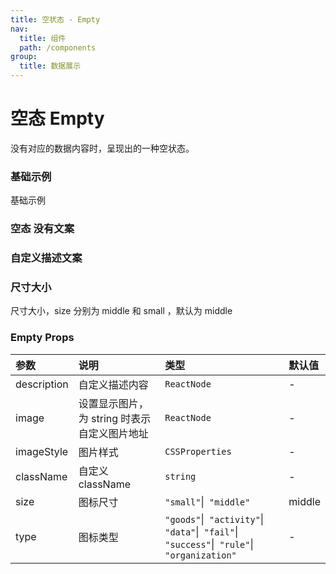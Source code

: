 ```yaml
---
title: 空状态 - Empty
nav:
  title: 组件
  path: /components
group:
  title: 数据展示
---
```


# 空态 Empty

没有对应的数据内容时，呈现出的一种空状态。

### 基础示例

基础示例

<code src="./demos/basic.tsx"></code>

### 空态 没有文案

<code src="./demos/nodescribe.tsx"></code>

### 自定义描述文案

<code src="./demos/description.tsx"></code>

### 尺寸大小

尺寸大小，size 分别为 middle 和 small ，默认为 middle

<code src="./demos/size.tsx"></code>

### Empty Props

| 参数 | 说明 | 类型 | 默认值 |
| :--- | :--- | :--- | :----- |
| description      | 自定义描述内容 | `ReactNode`  | -      |
| image      | 设置显示图片，为 string 时表示自定义图片地址 | `ReactNode`  | -      |
| imageStyle      | 图片样式 | `CSSProperties`  | -      |
| className      | 自定义className | `string`  | -      |
| size      | 图标尺寸 | `"small"`\|` "middle"`  | middle      |
| type      | 图标类型 | `"goods"`\|` "activity"`\|` "data"`\|` "fail"`\|` "success"`\|` "rule"`\|` "organization"`  | -      |


###
